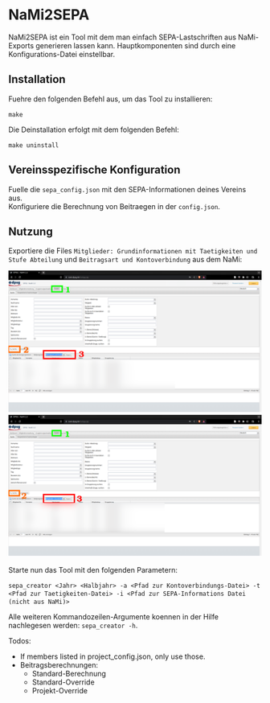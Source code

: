 # NaMi2SEPA

NaMi2SEPA ist ein Tool mit dem man einfach SEPA-Lastschriften aus NaMi-Exports generieren lassen kann.
Hauptkomponenten sind durch eine Konfigurations-Datei einstellbar.

## Installation
Fuehre den folgenden Befehl aus, um das Tool zu installieren:
````shell
make
````

Die Deinstallation erfolgt mit dem folgenden Befehl:
````shell
make uninstall
````

## Vereinsspezifische Konfiguration
Fuelle die ``sepa_config.json`` mit den SEPA-Informationen deines Vereins aus. \
Konfiguriere die Berechnung von Beitraegen in der ``config.json``.

## Nutzung
Exportiere die Files ``Mitglieder: Grundinformationen mit Taetigkeiten und Stufe Abteilung`` und ``Beitragsart und Kontoverbindung`` aus dem NaMi:

![Taetigkeiten](images/Taetigkeiten_Export.png)
![Kontoverbindungen](images/Grundinfos_Export.png)

Starte nun das Tool mit den folgenden Parametern:
````shell
sepa_creator <Jahr> <Halbjahr> -a <Pfad zur Kontoverbindungs-Datei> -t <Pfad zur Taetigkeiten-Datei> -i <Pfad zur SEPA-Informations Datei (nicht aus NaMi)>
````
Alle weiteren Kommandozeilen-Argumente koennen in der Hilfe nachlegesen werden: ``sepa_creator -h``.

Todos:
- If members listed in project_config.json, only use those.
- Beitragsberechnungen: 
    - Standard-Berechnung
    - Standard-Override
    - Projekt-Override
